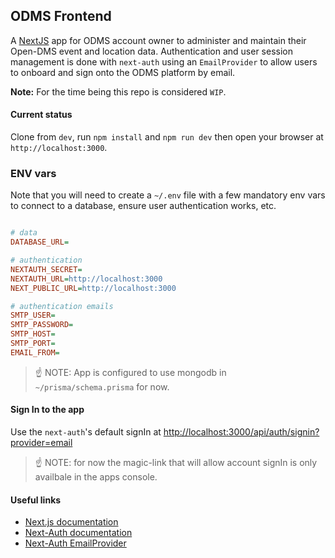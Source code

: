 ## ODMS Frontend

A [NextJS](https://nextjs.org) app for ODMS account owner to administer and maintain their Open-DMS event and location data. Authentication and user session management is done with `next-auth` using an `EmailProvider` to allow users to onboard and sign onto the ODMS platform by email.

**Note:** For the time being this repo is considered `WIP`.



#### Current status
Clone from `dev`, run `npm install` and `npm run dev` then open your browser at `http://localhost:3000`. 

### ENV vars

Note that you will need to create a `~/.env` file with a few mandatory env vars to connect to a database, ensure user authentication works, etc. 

```INI

# data
DATABASE_URL=

# authentication
NEXTAUTH_SECRET=
NEXTAUTH_URL=http://localhost:3000
NEXT_PUBLIC_URL=http://localhost:3000

# authentication emails
SMTP_USER=
SMTP_PASSWORD=
SMTP_HOST=
SMTP_PORT=
EMAIL_FROM=

```

> ☝️ NOTE: App is configured to use mongodb in `~/prisma/schema.prisma` for now. 

#### Sign In to the app

Use the `next-auth`'s default signIn at [http://localhost:3000/api/auth/signin?provider=email](http://localhost:3000/api/auth/signin?provider=email) 

> ☝️ NOTE: for now the magic-link that will allow account signIn is only availbale in the apps console. 

#### Useful links

 - [Next.js documentation](https://nextjs.org/docs)
 - [Next-Auth documentation](https://next-auth.js.org/getting-started/introduction)
 - [Next-Auth EmailProvider](https://next-auth.js.org/providers/email)
